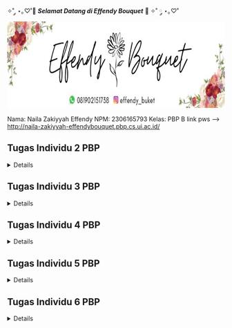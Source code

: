 ✧˚ ༘ ⋆｡♡˚💐 ***Selamat Datang di Effendy Bouquet*** 💐 ✧˚ ༘ ⋆｡♡˚
<img src="pict/effendy_bouquet.jpg" width="600" height="200">


Nama: Naila Zakiyyah Effendy
NPM: 2306165793
Kelas: PBP B
link pws --> http://naila-zakiyyah-effendybouquet.pbp.cs.ui.ac.id/

## Tugas Individu 2 PBP 
<details>

### Cara Mengimplementasikan Sesuai _Checklist_
Untuk memulai proyek Django, saya pertama-tama membuat direktori utama dengan nama ```effendy-bouquet``` kemudian menghubungkan repositori lokal dengan repositori di GitHub dan melakukan _cloning_ repositori tersebut ke komputer lokal. Di dalam direktori ini, saya membuat virtual environment menggunakan perintah ```python -m venv env```. Virtual environment ini berguna untuk mengisolasi package dan dependencies proyek, sehingga tidak akan bentrok dengan proyek lain atau sistem Python global. Setelah itu, saya mengaktifkan virtual environment dengan menjalankan ```env\Scripts\activate```.
Kemudian membuat file ```requirements.txt```. Setelah itu menginstalasi _dependencies_ dengan pip ```pip install -r requirements.txt```. Dengan Django terinstal, saya membuat proyek baru dengan nama effendy_bouquet menggunakan perintah ```django-admin startproject effendy_boquet .```.  Dilanjutkan dengan mengubah ```ALLOWED_HOSTS``` di ```settings.py``` untuk keperluan deployment pada direktori ```effendy_bouquet```. Setelah proyek dibuat, saya menjalankan server lokal dengan ```python manage.py runserver``` untuk memastikan bahwa semuanya berjalan dengan baik. Saya kemudian memeriksa aplikasi melalui browser dengan mengakses ```http://localhost:8000```. Setelah memastikan bahwa semuanya berjalan lancar, saya menghentikan server dengan ```Ctrl+C``` dan menonaktifkan virtual environment menggunakan perintah ```deactivate```.


Langkah berikutnya adalah memulai repositori Git untuk proyek saya. Saya melakukan inisialisasi direktori lokal sebagai repositori Git dengan perintah git init. Kemudian, saya membuat file .gitignore untuk mengecualikan file yang tidak perlu dilacak oleh Git, seperti file sementara dan direktori virtual environment. Setelah menyiapkan file ```.gitignore```, saya menambahkan semua file ke repositori dengan ```git add .```, menyimpan perubahan dengan ```git commit -m "Initial commit"```, dan akhirnya mengirimkan berkas ke repositori GitHub menggunakan perintah ```git push```.
Setelah mengatur repositori Git, saya mengaktifkan kembali virtual environment dan membuat aplikasi baru dengan nama ```main``` menggunakan perintah ```python manage.py startapp main```. Saya menambahkan aplikasi main ke dalam daftar ```INSTALLED_APPS``` di file ```settings.py``` proyek, sehingga aplikasi ini terintegrasi dengan proyek utama.


Kemudian, saya mendefinisikan model Product di file ```models.py``` aplikasi ```main```. Model ini memiliki atribut ```name, price, description dan quantity``` yang akan digunakan untuk menyimpan data produk. Setelah membuat model, saya menjalankan perintah ```python manage.py makemigrations``` untuk membuat file migrasi, diikuti dengan ```python manage.py migrate``` untuk menerapkan perubahan ke database.


Selanjutnya, saya membuat template HTML di folder ```templates/main/``` dengan nama ```main.html```, yang berfungsi untuk menampilkan data dari views. Di file ```views.py``` saya mendefinisikan fungsi main yang mengirimkan nama aplikasi, nama saya, dan kelas ke template ```main.html```. Saya memastikan bahwa fungsi ini terintegrasi dengan model jika diperlukan.
Untuk routing, saya mengonfigurasi file ```urls.py``` di aplikasi main untuk mengarahkan URL ke fungsi view main. Saya juga menambahkan routing di file ```urls.py``` proyek utama untuk memastikan bahwa aplikasi main dapat diakses melalui root URL. Setelah semua konfigurasi selesai, saya menjalankan server Django lagi dan memeriksa aplikasi di browser melalui ```localhost``` untuk memastikan bahwa semuanya berfungsi dengan baik.
Terakhir, saya mengikuti petunjuk dari platform PWS untuk melakukan deployment aplikasi. Saya menambahkan URL deployment ke dalam daftar ```ALLOWED_HOSTS``` di file ```settings.py``` dan melakukan push ke PWS mengikuti petunjuk yang diberikan. 

### Bagan yang Berisi _Request Client_ ke Web Aplikasi Berbasis Django Beserta Responnya
<img src="pict/bagan.png" width="800" height="500">

Berikut ini adalah deskripsi dari masing-masing langkah dalam alur tersebut:
1.	```Client Request```:Proses dimulai ketika seorang pengguna atau client mengirimkan request ke server melalui browser. Misalnya, mereka mengetikkan URL seperti ```http://example.com/products/```. Request ini berisi informasi tentang URL yang ingin diakses oleh pengguna.
2.	```urls.py```:  Setelah request diterima oleh server, Django pertama kali memeriksa file ```urls.py```. Di sini, Django akan mencocokkan URL yang diminta dengan pola-pola yang telah didefinisikan di ```urls.py```. Setiap URL dipetakan ke fungsi view tertentu. Setelah pola URL yang sesuai ditemukan, request tersebut kemudian diarahkan ke fungsi view yang tepat di views.py.
3.	```views.py```: Fungsi view di ```views.py``` bertanggung jawab untuk menangani logika yang dibutuhkan dalam menanggapi request pengguna. Pada tahap ini, ```views.py``` bisa memproses data yang sudah ada, atau jika diperlukan, ia akan meminta data dari basis data melalui ```models.py```. View juga menentukan data apa yang akan disampaikan ke template untuk ditampilkan ke pengguna.
4.	```models.py```: Jika fungsi view di ```views.py``` membutuhkan data dari basis data, maka ia akan berinteraksi dengan ```models.py```. Model berfungsi sebagai representasi struktur data dan logika bisnis yang berhubungan dengan data tersebut. Dalam ```models.py```, Django akan mengambil atau menyimpan data ke basis data sesuai dengan permintaan view. Setelah data yang dibutuhkan diperoleh, data tersebut akan diteruskan kembali ke ```views.py```.
5.	```Template (HTML)```: Setelah data dikumpulkan atau diproses oleh ```views.py```, langkah selanjutnya adalah mengirim data tersebut ke template. ```Template``` adalah berkas HTML yang telah disiapkan untuk menampilkan data yang diterima dari view. Django mengisi template dengan data yang telah diproses, lalu menghasilkan halaman ```HTML``` yang siap untuk ditampilkan kepada pengguna.
6.	```Response to Client```: Setelah template diisi dengan data yang sesuai, Django mengonversi template menjadi halaman HTML yang lengkap. Halaman HTML ini kemudian dikirim sebagai response kembali ke browser pengguna. Pengguna akan melihat hasil akhir di browser mereka, sesuai dengan data yang telah dikirim dari server.

### Fungsi Git dalam Pengembangan Perangkat Lunak
Git adalah alat penting dalam pengembangan perangkat lunak yang membantu melacak perubahan kode, memungkinkan kerja sama tim, dan menjaga backup dari setiap versi proyek. Dengan Git, pengembang bisa bekerja bersama tanpa saling mengganggu karena mereka bisa membuat cabang (branch) untuk fitur atau perbaikan tertentu. Setiap perubahan yang dibuat dapat dilacak, sehingga jika terjadi kesalahan mereka bisa kembali ke versi sebelumnya. Git juga memastikan transparansi, di mana semua anggota tim bisa melihat siapa yang membuat perubahan dan kapan perubahan itu dilakukan.

### Alasan Framework Django dijadikan Permulaan Pembelajaran Pengembangan Perangkat Lunak

Django adalah framework yang kuat karena ditulis dengan Python, bahasa pemrograman yang mudah dipahami. Python mendukung portabilitas, multi-paradigma, dan memiliki sifat interaktif yang membuat pengembang lebih fokus pada penyelesaian masalah, bukan sekadar sintaksis.

Django dikenal aman digunakan karena fitur keamanan internalnya yang selalu diperbarui, melindungi aplikasi web dari serangan seperti SQL injection dan _cross-site scripting_. Selain itu, Django menyederhanakan proses pengembangan dengan fitur-fitur bawaan seperti URL routing, otentikasi pengguna, dan migrasi skema database. Django juga menganut konsep _KISS (Keep It Short and Simple)_ dan _DRY (Don’t Repeat Yourself)_, yang berarti pengembang harus menulis kode dengan singkat dan jelas, tanpa pengulangan yang tidak perlu.

Framework ini fleksibel dan dapat digunakan untuk proyek kecil hingga besar, serta mendukung lintas platform seperti mobile, komputer, dan tablet. Django juga memiliki template engine bawaan, tapi tetap kompatibel dengan template lain seperti Jinja2. Keunggulan lainnya, Django sudah digunakan secara luas oleh perusahaan besar, pemerintah, dan organisasi di seluruh dunia, baik untuk manajemen konten, sosial media, hingga proyek komputasi ilmiah.

### Alasana Model pada Django disebut Sebagai _ORM_

Django memiliki _Object Relational Mapping (ORM)_ bawaan yang memudahkan pengembang melakukan query database tanpa menulis banyak kode. ORM ini memungkinkan pengembang bekerja dengan database menggunakan objek Python, tanpa perlu menulis query SQL secara langsung. Setiap field dalam class ORM dapat langsung diubah menjadi tabel di database. Dengan ORM, pengembang dapat melakukan operasi ```CRUD (Create, Read, Update, Delete)``` dengan metode berbasis objek, yang mempermudah integrasi antara kode Python dan sistem basis data relasional. Django juga didukung dengan dokumentasi yang lengkap dan jelas, sehingga mudah dipahami bahkan oleh pemula.
</details>


## Tugas Individu 3 PBP
<details>

### Jelaskan mengapa kita memerlukan data delivery dalam pengimplementasian sebuah platform?
Data delivery sangat penting dalam membuat platform karena memungkinkan pertukaran informasi antara pengguna (seperti aplikasi web atau mobile) dan server. Pada umumnya, platform terdiri dari beberapa bagian yang terhubung dan saling bekerja sama. Agar setiap bagian ini bisa saling berkomunikasi, diperlukan data delivery.

Contohnya, ketika pengguna mengirim data (seperti mengisi formulir), server akan menerima data itu, memprosesnya, lalu mengirimkan respons kembali ke pengguna (misalnya, halaman baru atau pesan konfirmasi). Tanpa adanya proses pengiriman data ini, setiap bagian di platform tidak bisa bekerja dengan baik karena mereka tidak bisa berbagi informasi. Jadi, data delivery membantu semua bagian platform berfungsi dengan lancar dan berkomunikasi satu sama lain.

### Menurutmu, mana yang lebih baik antara XML dan JSON? Mengapa JSON lebih populer dibandingkan XML?
Menurut saya JSON lebih baik daripad XML dalam banyak situasi terutama dalam pengembangan apliasi web dan mobile. Berikut alasan mengapa JSON lebih baik:

**1. Sintaksnya Lebih Sederhana**

JSON memiliki struktur yang lebih sederhana dan mudah dibaca oleh manusia. JSON menggunakan kurung kurawal ```{}``` untuk objek dan tanda kurung siku ```[]```untuk array, yang membuatnya ringkas dan jelas. Sebaliknya, XML menggunakan tag pembuka dan penutup seperti ```<tag></tag>```, yang membuatnya lebih panjang dan tidak seefisien JSON.

**2. Ukuran JSON Lebih Kecil**

Karena JSON tidak memerlukan tag pembuka dan penutup yang panjang seperti XML, file JSON biasanya lebih kecil ukurannya. Ini membuat pengiriman data lebih cepat dan hemat bandwidth, yang penting dalam aplikasi web dan mobile yang sering bekerja dengan data dalam jumlah besar.

**3. Lebih Cepat Diproses**

JSON lebih cepat diproses (parsing) dibandingkan XML karena struktur JSON lebih sederhana. Browser modern juga mendukung JSON secara native, sehingga tidak perlu parser tambahan. Ini berbeda dengan XML yang membutuhkan parser khusus untuk memprosesnya.

### Jelaskan fungsi dari method ```is_valid()``` pada form Django dan mengapa kita membutuhkan method tersebut?
Method ```is_valid()``` pada form Django digunakan untuk memeriksa apakah data yang dikirimkan melalui form sudah benar sesuai aturan yang ditentukan, seperti tipe data atau panjang teks. Jika datanya valid, ```is_valid()``` akan mengembalikan True dan menyediakan data yang bersih (cleaned data) untuk diproses lebih lanjut. Kita memerlukan method ini agar aplikasi hanya menerima data yang benar sebelum melakukan hal lain, seperti menyimpannya ke database, sehingga bisa mencegah kesalahan atau potensi masalah keamanan.

### Mengapa kita membutuhkan ```csrf_token``` saat membuat form di Django? Apa yang dapat terjadi jika kita tidak menambahkan ```csrf_token``` pada form Django? Bagaimana hal tersebut dapat dimanfaatkan oleh penyerang?
```csrf_token``` digunakan untuk melindungi form dari serangan CSRF (Cross-Site Request Forgery). Serangan ini terjadi ketika penyerang memanfaatkan sesi pengguna yang sedang login untuk melakukan tindakan tanpa izin, seperti mengirim form tanpa sepengetahuan pengguna, misalnya membuat transaksi atau mengubah data. Jika kita tidak menambahkan ```csrf_token pada``` form di Django, form tersebut bisa menjadi target serangan CSRF. Penyerang dapat mengirimkan permintaan palsu seolah-olah berasal dari pengguna, sehingga bisa menyebabkan masalah serius seperti transaksi ilegal atau perubahan data. Dengan menggunakan csrf_token, kita menambah perlindungan ekstra. Hanya permintaan yang memiliki token valid yang akan diproses oleh server, sehingga mencegah tindakan palsu dari penyerang.

### Jelaskan bagaimana cara kamu mengimplementasikan checklist di atas secara step-by-step (bukan hanya sekadar mengikuti tutorial).

**1. Membuat Skeleton (Kerangka Views)**

Pertama,  membuat folder ```templates``` di dalam proyek Django, dan di dalamnya membuat file ```base.html```. File ini akan menjadi template utama yang berisi bagian-bagian umum seperti struktur HTML dasar yang kemudian bisa digunakan oleh halaman lain.

Di dalam ```base.html```, menambahkan blok-blok kode dengan tag Django seperti ```{% block content %}``` yang memungkinkan halaman lain menambahkan konten mereka sendiri. Setelah skeleton ini dibuat, setiap halaman lain akan mewarisi template dasar ini dengan menggunakan perintah extends.

Untuk memastikan Django dapat menggunakan file template, kita perlu menambahkan direktori templates ke dalam pengaturan ```settings.py```.

**2. Menggunakan Skeleton pada Template Lain**

Setelah skeleton selesai kemudian membuat halaman lain seperti ```main.html``` yang ada pada subdirektori templates yang di direktori main (main/templates/). Pada main.html  hanya perlu mengisi blok ```{% block content %}``` seperti menampilkan nama toko e-commerce, dan informasi terkait pengguna seperti nama dan kelas.

**3. Mengubah Primary Key dari Integer ke UUID**
   
Untuk meningkatkan keamanan aplikasi Django dan mencegah celah IDOR (Insecure Direct Object Reference) dapat mengubah tipe primary key dari integer menjadi UUID pada ```models.py``` dengan menambahkan import uuid dan pada ```ProductEntry``` diganti ```id``` dengan ```UUID``` kemudian melakukan migrasi.

**4. Membuat Form Input Product Entry**

Secara ringkasnya bagaimana membuat input product entry itu sebegai berikut:

1) Menambahkan ```forms.py``` di direktori main untuk membuat form input data ProductEntry menggunakan field ```"name", "price", "description", "quantity"```.
   
2) Menmbahkan fungsi ```create_product_entry``` di ```views.py``` untuk menangani input form dan menyimpan data ke database. Dan juga mengubah fungsi ```show_main``` ditambahkan fungsi ProductEntry.objects.all() digunakan untuk mengambil seluruh objek ProductEntry yang tersimpan pada database.

3) Menyesuaikan ```urls.py``` untuk mengarahkan ke halaman form input product dengan path create-product-entry.

4) Membuat file ```create_product_entry.html``` untuk menampilkan form input product di halaman web.

5) Di ```main.html``` menambahkan tabel untuk menampilkan data product dan tombol untuk menambah data baru.

6) Setelah semua siap kemudian jalankan server Django dengan perintah ```dengan perintah python manage.py runserver```, menambahkan data baru, dan menampilkan di halaman utama.
   
**5. Menampilkan dan Mengolah Data**
   
Setelah data disimpan di database kemudian ingin menampilkannya di halaman web. Bisa menggunakan query Django untuk mengambil semua data dari model dan kemudian menampilkannya di template.

Di template membuat tabel yang menampilkan setiap entri mood yang sudah disimpan. Jika belum ada data yang disimpan maka akan menampilkan pesan seperti "Belum ada data".

**6. Mengembalikan Data dalam Bentuk XML**

1) Mengembalikan Data dalam Bentuk XML--> Di ```views.py``` impor ```HttpResponse``` dan ```serializers```. Kemduian membuat fungsi ```show_xml``` untuk mengambil semua data dari model ```ProductEntry``` dan mengembalikannya dalam format XML menggunakan serializers. Lalu menambahkan path baru di ```urls.py``` untuk mengakses fungsi ini dengan URL /xml/. Menjalankan proyek, lalu buka browser di URL ```http://localhost:8000/xml/``` untuk melihat hasil dalam format XML.

2) Mengembalikan Data dalam Bentuk JSON --> Membuat fungsi ```show_json``` di ```views.py``` untuk mengambil semua data dari ```ProductEntry``` dan mengembalikannya dalam format JSON menggunakan serializers. Menambahkan path baru di ```urls.py``` untuk mengakses fungsi ini dengan URL /json/. Menjalankan proyek, kemudian buka browser di URL ```http://localhost:8000/json/``` untuk melihat hasil dalam format JSON.

**7. Menampilkan Data Berdasarkan ID**
   
1) Pada file ```views.py``` membuuat dua fungsi baru ```show_xml_by_id``` dan ```show_json_by_id```. Kedua fungsi ini akan menerima parameter id dan mengambil data dari model ```MoodEntry```` berdasarkan ID menggunakan ```ProductEntry.objects.filter(pk=id)```. Untuk fungsi XML, gunakan ```serializers.serialize("xml", data)``` dan kembalikan hasilnya dengan ```HttpResponse(content_type="application/xml")```. Untuk fungsi JSON, gunakan serializers.serialize("json", data) dan kembalikan hasilnya dengan HttpResponse(content_type="application/json").

2) Pada file ```urls.py``` menambahkan path baru untuk mengakses kedua fungsi berdasarkan ID, seperti ```path('xml/<str:id>/', show_xml_by_id, name='show_xml_by_id')``` dan ```path('json/<str:id>/', show_json_by_id, name='show_json_by_id')```.

3) Menjlankan proyek dengan perintah ```python manage.py runserver```. Buka URL seperti ```http://localhost:8000/xml/[id]/``` atau ```http://localhost:8000/json/[id]/``` di browser, di mana ``[id]``` adalah ID dari objek yang ingin dilihat.

**8. Menggunakan Postman**

Langkah selanjutnya untuk menguji endpoint yang kita buat. Kita bisa menggunakan alat seperti Postman. Dengan Postman, kita bisa mengirimkan request ke endpoint XML atau JSON yang sudah dibuat, dan melihat respon data yang dikirim oleh server.

Postman memungkinkan kita melihat apakah data yang kita inginkan sudah ditampilkan dengan benar dan memudahkan pengujian tanpa harus membuat antarmuka pengguna terlebih dahulu.

**9. Deployment dengan GitHub Actions**

Untuk mengotomatisasi push ke PWS menggunakan GitHub Actions, pertama-tama buat direktori ```.github/workflows/``` dalam proyek Django dan tambahkan berkas ```deploy.yml``` yang berisi script untuk mengatur proses push otomatis setiap kali ada perubahan di branch ```main```. 

Selanjutnya, di GitHub, tambahkan secret bernama ```PWS_URL``` pada bagian ```Settings > Secrets and Variables > Actions```, dengan URL PWS yang berisi detail login dan nama proyek. Jangan lupa, update berkas ```settings.py``` dengan menambahkan ```CSRF_TRUSTED_ORIGINS``` yang berisi URL PWS untuk menghindari masalah keamanan.

Setelah itu ```git add```, ```commit```, dan ```push``` ke GitHub. Proses deployment ke PWS akan berjalan otomatis, sehingga tidak perlu melakukan push secara manual ke PWS setiap kali melakukan perubahan di repositori.

### Membuat Screenshot dari Hasil Akses URL pada Postman

<img src="pict/xml.png" width="800" height="500">
<img src="pict/user1_xml.png" width="800" height="500">
<img src="pict/user2_xml.png" width="800" height="500">
<img src="pict/json.png" width="800" height="500">
<img src="pict/user1_json.png" width="800" height="500">
<img src="pict/user2_json.png" width="800" height="500">

</details>


## Tugas Individu 4 PBP
<details>

### Apa perbedaan antara HttpResponseRedirect() dan redirect()

Di Django, ```HttpResponseRedirect()``` adalah kelas yang mengembalikan respons HTTP untuk mengarahkan pengguna ke URL tertentu Jadi kita perlu menyertakan URL secara eksplisit saat menggunakannya, baik itu URL absolut maupun relatif.


Sedangkan pada ```redirect()``` adalah fungsi bawaan Django yang lebih fleksibel karena bisa menerima nama URL, objek model, atau string URL langsung. Fungsi ini memanfaatkan Django URL resolver untuk secara otomatis menemukan path yang benar sehingga lebih efisien dibandingkan menulis URL secara manual.

### Jelaskan cara kerja penghubungan model Product dengan User!

Penjelasan mengenai penghubungan model Product dengan User serupa dengan bagaimana model ```ProductEntry``` dihubungkan dengan User dalam proyek yang kita kerjakan. Model ProductEntry terhubung dengan User menggunakan relasi ```ForeignKey```. Ini memungkinkan setiap objek ```ProductEntry``` memiliki pengguna yang berhubungan dengannya. Misalnya pada model ProductEntry ditambahkan atribut user yang merujuk pada objek User melalui ```ForeignKey```.


Dengan pengaturan ini, setiap product entry yang dibuat pasti akan terkait dengan satu user. Saat sebuah product entry disimpan maka pengguna yang sedang login akan diambil dari request.user dan diisi dalam field user sebelum disimpan ke database. Hal ini memastikan bahwa setiap entry hanya dapat dilihat oleh pengguna yang membuatnya.


Begitu juga untuk Product, model ini bisa dihubungkan dengan User dengan menambahkan ```ForeignKey``` ke dalamnya. Memastikan bahwa setiap produk yang dibuat terasosiasi dengan pengguna yang membuat produk tersebut.


### Apa perbedaan antara authentication dan authorization, apakah yang dilakukan saat pengguna login? Jelaskan bagaimana Django mengimplementasikan kedua konsep tersebut.


```Authentication``` adalah proses memverifikasi identitas pengguna biasanya dengan username dan password untuk mencegah akses tidak sah. ```Authorization``` adalah proses memberi izin kepada pengguna yang sudah terverifikasi untuk mengakses sumber daya atau melakukan tindakan tertentu. Di Django, ```authentication``` dilakukan dengan memeriksa username dan password kemudian membuat sesi menggunakan cookie untuk melacak pengguna yang login. Setelah login, ```authorization``` memastikan apakah pengguna tersebut punya izin untuk melakukan tindakan tertentu, seperti mengakses halaman khusus berdasarkan peran atau izin yang telah ditetapkan.

### Bagaimana Django mengingat pengguna yang telah login? Jelaskan kegunaan lain dari cookies dan apakah semua cookies aman digunakan?


Django menggunakan cookies untuk mengingat pengguna yang sudah login. Ketika pengguna login ke sebuah website berbasis Django, server akan menyimpan informasi login dalam sebuah sesi (session) dan memberikan **session cookie** kepada browser pengguna. Seperti yang dijelaskan oleh BBC, cookies adalah file kecil yang menyimpan informasi dari website dan dikirimkan kembali ke situs tersebut. Django memanfaatkan cookies ini untuk menyimpan informasi sesi pengguna yang login. Setiap kali pengguna mengunjungi halaman yang berbeda di aplikasi Django, **session key** di dalam cookie akan memungkinkan Django untuk mengenali pengguna.

**Kegunaan lain dari cookies**:
- **Menyimpan Informasi Login**: Seperti yang disebutkan sebelumnya, cookies memungkinkan pengguna tidak perlu memasukkan ulang username dan password setiap kali mengunjungi situs.
- **Menyediakan Konten yang Personal**: Cookies dapat mengingat jenis konten atau pengaturan yang dipilih pengguna, sehingga website bisa menyajikan konten yang relevan dengan preferensi pengguna.
- **Menyimpan Pengaturan Website**: Misalnya, cookies bisa menyimpan preferensi bahasa yang dipilih pengguna.
- **Mendukung Keperluan Marketing**: Cookies juga digunakan untuk menampilkan iklan yang relevan berdasarkan aktivitas pengguna di internet.


Secara umum, cookies tidak mengandung malware atau virus karena mereka hanya berupa data pasif yang dikirim bolak-balik antara website dan komputer pengguna. Namun, karena cookies dapat menyimpan informasi pribadi jadi pengguna harus berhati-hati. Informasi di cookies bisa saja dicuri jika pengguna mengunjungi situs yang berbahaya. Oleh karena itu, penting untuk mengelola cookies dengan hati-hati. Kita bisa melakukannya dengan menghapus cookies, mengatur izin situs untuk menyimpan cookies, atau memblokir cookies dari situs yang mencurigakan.

### Jelaskan bagaimana cara kamu mengimplementasikan checklist di atas secara step-by-step


1. Menambahkan Fungsi Register, Login, dan Logout di views.py. Membuat tiga fungsi baru di file views.py yaitu register, login_user, dan logout_user. 

2. Membuat File HTML untuk Login dan Register. Membuat folder login di dalam direktori main/templates. Di dalam folder tersebut membuat file baru yaitu login.html dan register.html untuk halaman login dan registrasi.

3. Di file urls.py kita tambahkan routing untuk fungsi register, login_user, dan logout_user agar pengguna bisa mengakses halaman tersebut melalui URL yang sesuai.

4. Di dalam fungsi login (login_user), setelah validasi form selanjutnya ambil data user dari form dan lakukan login. Tambahkan cookie last_login dengan menyimpan waktu login pengguna. 

```python
if form.is_valid():
    user = form.get_user()
    login(request, user)
    response = HttpResponseRedirect(reverse("main:show_main"))
    response.set_cookie('last_login', str(datetime.datetime.now()))
    return response
```

5. Menambahkan cookie ke konteks di show_main. Di fungsi show_main pada file views.py kita tambahkan nilai last_login ke dalam context.
```python
context = {
    'name': request.user.username,
    'class' : 'PBP B',
    'product_entries': product_entries,
    'last_login': request.COOKIES['last_login'],
}
```

6. Menambahkan foreignKey pada model product. Di file models.py kita buat relasi ForeignKey antara model product dan model User.
```python
class Product(models.Model):
user = models.ForeignKey(User, on_delete=models.CASCADE)
```

7. Melakukan migrasi database. Kita jalankan perintah python manage.py makemigrations dan python manage.py migrate untuk mensinkronkan perubahan database termasuk penambahan relasi ForeignKey.

## Referensi
https://www.geeksforgeeks.org difference-between-authentication-and-authorization/

https://www.totalit.co.id/blog mengenal-cookies-browser-fungsi-bahaya-dan-cara-mengelolanya
</details>

## Tugas Individu 5 PBP
<details>

### Jika terdapat beberapa CSS selector untuk suatu elemen HTML, jelaskan urutan prioritas pengambilan CSS selector tersebut!

1) Inline styles -> Gaya yang langsung diterapkan pada elemen HTML melalui atribut style. Contoh:
    ```html
        <div style="color: green;"></div>
    ```

2) IDs: Selector yang menggunakan ID elemen, ditulis dengan simbol ```#```. Contoh:
    ```css
        #myId { color: green; }
    ```

3) Classes, Attributes, dan Pseudo-classes -> Selector yang menggunakan class (```.className```), atribut (```[attribute=value]```), atau pseudo-class seperti ```:hover``` dan ```:focus```. Contoh:
    ```css
    .myClass { color: green; }
    ```

4) Elements dan Pseudo-elements -> Selector yang menggunakan nama tag HTML (seperti ```div```, ```p```) atau pseudo-element seperti ```::before``` dan ```::after```. Contoh:
    ```css
        div { color: green; }
    ```

5) Universal Selector -> Selector universal (```*```), yang diterapkan untuk semua elemen, dan memiliki prioritas paling rendah. Contoh:
    ```css
    * { margin: 0; }
    ```

### Mengapa responsive design menjadi konsep yang penting dalam pengembangan aplikasi web? Berikan contoh aplikasi yang sudah dan belum menerapkan responsive design!

Responsive design sangat penting karena sekarang orang mengakses situs web dari berbagai perangkat seperti ponsel, tablet, dan komputer. Desain web responsif memastikan tampilan dan fungsinya tetap baik di semua perangkat, sehingga pengguna mendapatkan pengalaman yang nyaman di mana pun mereka membuka situs tersebut. Jadi, desain responsif bukan lagi pilihan tambahan tetapi sudah menjadi kebutuhan. Dengan desain responsif, selain membuat situs terlihat bagus, kita bisa juga memastikan situs bisa diakses dengan baik, meningkatkan pengalaman pengguna, dan mendukung keberlanjutan situs di era digital yang terus berkembang. Desain responsif juga penting untuk SEO karena mesin pencari seperti Google lebih suka situs yang mobile-friendly, jadi ini bisa membantu meningkatkan visibilitas situs di hasil pencarian. Dengan begitu, memberikan perhatian pada desain responsif akan membuat situs lebih mudah diakses dan relevan untuk berbagai jenis pengguna. 


Contoh aplikas yang sudah menerapkan responsive design itu ada YouTube, Twitter (X), dan Facebook. Untuk aplikasi yang belum menerapkannya mungkin seperti website yang ada di toko-toko kecil yang masih merintis. Selain itu banyak situs web pemerintah yang dirancang beberapa tahun lalu belum sepenuhnya responsif, sehingga tampilannya bisa kacau atau sulit digunakan ketika diakses melalui ponsel atau tablet.

### Jelaskan perbedaan antara margin, border, dan padding, serta cara untuk mengimplementasikan ketiga hal tersebut!

<img src="pict/html1.png" width="800" height="500">

a) **Margin** itu ruang kosong di luar border, yang juga bersifat transparan. Margin berfungsi untuk memberikan jarak antara elemen satu dengan elemen lainnya di halaman web. 

b) **Border** adalah garis pembatas yang membungkus konten dan padding. Border bisa memiliki warna, ketebalan, dan gaya yang berbeda (seperti solid, dotted, atau dashed) tergantung bagaimana kita mengaturnya.

c) **Padding** adalah ruang kosong antara konten dan border. Padding bersifat transparan dan tidak memiliki warna kecuali diatur secara spesifik. Padding memberikan jarak antara konten dengan border agar tidak terlalu dekat.

Cara untuk pengaplikasiannya:

<img src="pict/html2.png" width="800" height="500">
<img src="pict/html3.png" width="800" height="500">

### Jelaskan konsep flex box dan grid layout beserta kegunaannya!

**Flex box** adalah sistem tata letak di CSS yang memungkinkan pengembang web untuk mengatur elemen-elemen di dalam sebuah wadah secara fleksibel. Flexbox bekerja dalam satu dimensi artinya pengaturan elemen bisa dilakukan secara horizontal (sejajar) atau vertikal (menyusun) tapi tidak keduanya secara bersamaan. Cocok untuk tata letak sederhana seperti bar navigasi atau menu. lexbox mempermudah pengaturan jarak antar elemen dan memastikan tampilan tetap rapi di berbagai ukuran layar.


**Grid layout** adalah teknik desain web yang memudahkan pengembang untuk membuat tata letak halaman web dengan lebih terstruktur dan fleksibel. Dengan Grid itu kita bisa menentukan posisi elemen, lebar, dan tingginya tanpa perlu menulis kode yang rumit. Dengan kata lain Grid itu sistem tata letak dua dimensi (baris dan kolom) yang lebih kompleks dan dilakukan secara bersamaan. Grid sangat berguna untuk membuat tampilan web yang responsif, sehingga terlihat baik di berbagai ukuran layar.


### Jelaskan bagaimana cara kamu mengimplementasikan checklist di atas secara step-by-step (bukan hanya sekadar mengikuti tutorial)!

Berikut adalah parafrase instruksi dalam bentuk tahapan:

1. Mengimplementasikan fitur **edit product** dan **delete product** di file `views.py`.

2. Kemudian mengintegrasikan kedua fungsi tersebut ke dalam **urls.py** untuk mengatur routing.

3. Membuat file HTML yang diperlukan untuk **mengedit informasi produk**.

4. Melakukan konfigurasi untuk **static files** di dalam **settings.py**.

5. Lalu menambahkan styling dengan **Tailwind** dan **CSS** ke aplikasi, dengan membuat file **global.css** dan menambahkan script Tailwind di **base.html**.

6. Melakukan styling pada halaman **login**, **register**, **main**, dan **edit product**.

7. Membuat file styling untuk **card informasi produk** serta **info pengguna**.

### Referensi

https://itec.sch.id/kenapa-desain-website-yang-responsif-itu-penting/

https://www.w3schools.com/css/css_boxmodel.asp

https://dibimbing.id/blog/detail/memahami-penggunaan-css-grid-dan-flexbox

</details>

## Tugas Individu 6 PBP
<details>

### Jelaskan manfaat dari penggunaan JavaScript dalam pengembangan aplikasi web!

Manfaat utama penggunaan JavaScript dalam pengembangan web adalah kemampuannya untuk mengubah tampilan dan konten halaman secara langsung dan dinamis tanpa perlu memuat ulang seluruh halaman. Selain itu, JavaScript memungkinkan interaksi yang lebih kaya dan responsif antara pengguna dan halaman web sehingga memberikan pengalaman yang lebih interaktif dan menarik. Karena itu, hampir semua situs web modern mengandalkan JavaScript untuk memastikan bahwa pengguna mendapatkan pengalaman yang lebih nyaman dan menyenangkan.

### Jelaskan fungsi dari penggunaan ```await``` ketika kita menggunakan ```fetch()```! Apa yang akan terjadi jika kita tidak menggunakan ```await```?

```await``` digunakan di dalam fungsi async untuk menunggu hasil dari suatu operasi asinkronus (misalnya, memanggil API dengan ```fetch()```). Ketika kita menggunakan ```fetch()```, kita berkomunikasi dengan server yang bisa memerlukan waktu untuk merespons. Menggunakan ```await``` dalam konteks ini memungkinkan kita menunggu hasil dari ```fetch()``` sebelum melanjutkan kode berikutnya. Tanpa ```await``` kita akan mendapatkan Promise (janji bahwa hasilnya akan tersedia nanti), tetapi kita tidak dapat langsung menggunakan data tersebut. Selain itu juga ```fetch()``` akan berjalan secara _asynchronous_ artinya program tidak akan menunggu proses ```fetch()``` selesai, dan kode di bawahnya akan langsung dieksekusi.

### Mengapa kita perlu menggunakan _decorator_ ```csrf_exempt``` pada ```view``` yang akan digunakan untuk AJAX ```POST```?

Decorator ```csrf_exempt``` membuat Django tidak perlu mengecek keberadaan ```csrf_token``` pada POST request yang dikirimkan ke fungsi ini. Kita perlu menggunakan ```csrf_exempt``` pada view yang digunakan untuk AJAX POST ketika kita tidak dapat atau tidak ingin menyertakan token CSRF di dalam request tersebut. Hal ini umumnya terjadi ketika permintaan AJAX dikirim dari aplikasi klien yang terpisah dari Django (misalnya, aplikasi frontend berbasis JavaScript yang tidak memanfaatkan form Django). Jika token CSRF tidak disertakan maka permintaan akan ditolak oleh Django dengan pesan kesalahan CSRF. Dengan menggunakan ```csrf_exempt```, Django akan melewati pengecekan ini tetapi tindakan ini harus dilakukan dengan hati-hati karena menonaktifkan lapisan perlindungan dari serangan CSRF.

### Pada tutorial PBP minggu ini, pembersihan data _input_ pengguna dilakukan di belakang (_backend_) juga. Mengapa hal tersebut tidak dilakukan di _frontend_ saja?

Pembersihan data di backend tetap diperlukan karena keamanan, keandalan dan juga integritas data:

1) Keamanan -> Validasi di frontend mudah dimanipulasi misalnya dengan mengubah input menggunakan developer tools atau mengirim data langsung ke server. Backend memastikan data yang diterima aman.

2) Keandalan -> Data di frontend bisa saja tidak bisa dipercaya sepenuhnya karena pengguna memiliki kontrol penuh. Validasi di backend memastikan data yang diproses sesuai dengan aturan yang ditetapkan.

3) Integritas Data -> Frontend validasi membantu pengalaman pengguna tapi backend mencegah data rusak atau tidak sesuai masuk ke sistem.

Jika hanya dilakukan di frontend, pengguna bisa memanipulasi data dengan mudah yang dapat menyebabkan serangan atau data tidak valid masuk ke server. Frontend dapat digunakan untuk validasi cepat, tapi backend punya kontrol penuh untuk memastikan data benar-benar aman dan sesuai.


### Jelaskan bagaimana cara kamu mengimplementasikan checklist di atas secara step-by-step (bukan hanya sekadar mengikuti tutorial)!

1) Menambahkan Pesan Error untuk Login Gagal

Pertama, saya memastikan jika login gagal, user akan mendapatkan pesan error. Di dalam fungsi login setelah memeriksa if ```form.is_valid()```, saya menambahkan blok else yang berisi:

```python
messages.error(request, "Invalid username or password. Please try again.")
```

Dengan ini, pengguna akan diberi tahu jika username atau password yang mereka masukkan salah.

2) Membuat Fungsi ```add_product_ajax``` untuk menambahkan produk dengan AJAX:

Saya membuat fungsi baru bernama ```add_product_ajax``` yang menangani request POST untuk menambahkan produk secara asinkron dengan AJAX. Supaya tidak ada masalah CSRF, saya menambahkan decorator ```@csrf_exempt``` dan ```@require_POST``` di fungsi tersebut.

3) Mengamankan Input dengan ```strip_tags```:

Karena input dari user bisa berbahaya jika mengandung HTML, saya menggunakan ```strip_tags``` untuk membersihkan tag HTML dari input nama dan deskripsi produk: 

```python
name = strip_tags(request.POST.get('name'))
description = strip_tags(request.POST.get('description'))
```

4) Menambahkan Routing di ```urls.py```:

Saya juga menambahkan routing baru di urls.py sehingga fungsi ```add_product_ajax``` bisa diakses melalui URL tertentu.

``` python
path('add-product/', views.add_product_ajax, name='add_product_ajax'),
```

5) Fetching Data Produk yang Sudah Ada:

Setelah itu, saya membuat fungsi di sisi frontend untuk melakukan fetching data produk yang sudah dimiliki oleh user, dan saya memanggilnya di dalam fungsi ```refreshProductEntries()``` yang akan memperbarui tampilan produk secara otomatis.

6) Menambahkan Modal untuk Menambahkan Produk:

Saya merancang modal yang berisi form untuk menambahkan produk baru menggunakan AJAX. Modal ini mempermudah pengguna untuk memasukkan nama produk, deskripsi, harga, dan jumlahnya.

7) Membuat Fungsi ```showModal()``` dan ```hideModal()```:

Saya juga membuat dua fungsi JavaScript, ```showModal()``` untuk menampilkan modal dan ```hideModal()``` untuk menutupnya setelah produk ditambahkan atau dibatalkan.

8) Menambahkan Tombol *"Add Product by AJAX"*:

Supaya modal bisa dipicu, saya menambahkan tombol di halaman dengan target modal yang sudah saya buat, sehingga ketika tombol "Add Product" diklik, modal akan muncul.

9) Membuat Fungsi ```addProductEntry()``` untuk Mengirimkan Produk:

Di sisi JavaScript, saya membuat fungsi ```addProductEntry()``` yang akan mengirimkan data produk melalui request POST ke server. Setelah produk berhasil ditambahkan, fungsi ini akan memanggil ```refreshProductEntries()``` untuk memperbarui daftar produk tanpa harus reload halaman.

10) Menambahkan Event Listener pada Form Modal:

Saya juga memastikan form di dalam modal punya event listener yang akan memanggil ```addProductEntry()``` saat form disubmit. Jadi, setiap kali user klik "Save", form akan diproses tanpa reload halaman.

```javascript
document.getElementById('productEntryForm').addEventListener('submit', function(event) {
    event.preventDefault();
    addProductEntry();
});
```

11) Validasi Input dengan Fungsi ```clean_name()``` dan ```clean_description()``` di form.py:

Supaya input produk divalidasi dengan benar, saya menambahkan fungsi ```clean_name()``` dan ```clean_description()``` di form.py, yang akan memeriksa apakah input yang diberikan sesuai dengan aturan yang saya tetapkan.

12) Menambahkan DOMPurify untuk Keamanan

Terakhir, untuk keamanan tambahan di frontend, saya memasukkan library DOMPurify di template ```main.html``` dalam block meta. Ini membersihkan input yang dimasukkan pengguna agar bebas dari potensi injeksi HTML:

```html
<script src="https://cdn.jsdelivr.net/npm/dompurify@3.1.7/dist/purify.min.js"></script>
```


## Referensi 

https://pbp-fasilkom-ui.github.io/ganjil-2025/docs/tutorial-5

https://www.w3schools.com/js/js_async.asp


</details>